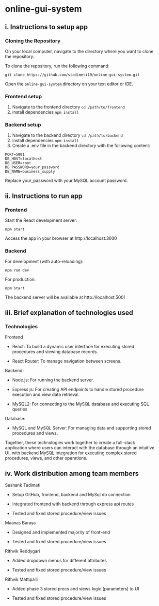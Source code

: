 # online-gui-system

## i. Instructions to setup app

### Cloning the Repository
On your local computer, navigate to the directory where you want to clone the repository.

To clone the repository, run the following command:

```
git clone https://github.com/stadimeti19/online-gui-system.git
```
Open the `online-gui-system` directory on your text editor or IDE.

### Frontend setup
1. Navigate to the frontend directory `cd /path/to/frontend`
2. Install dependencies `npm install`

### Backend setup
1. Navigate to the backend directory `cd /path/to/backend`
2. Install dependencies `npm install`
3. Create a .env file in the backend directory with the following content:
```
PORT=5001
DB_HOST=localhost
DB_USER=root
DB_PASSWORD=your_password
DB_NAME=business_supply
```
Replace your_password with your MySQL account password.

## ii. Instructions to run app

### Frontend
Start the React development server:
```
npm start
```
Access the app in your browser at http://localhost:3000

### Backend
For development (with auto-reloading):
```
npm run dev
```

For production:
```
npm start
```

The backend server will be available at http://localhost:5001

## iii. Brief explanation of technologies used

### Technologies

Frontend
- React: To build a dynamic user interface for executing stored procedures and viewing database records.
* React Router: To manage navigation between screens.

Backend:
- Node.js: For running the backend server.
* Express.js: For creating API endpoints to handle stored procedure execution and view data retrieval.
+ MySQL2: For connecting to the MySQL database and executing SQL queries

Database:
- MySQL and MySQL Server: For managing data and supporting stored procedures and views.

Together, these technologies work together to create a full-stack application where users can interact with the database
through an intuitive UI, with backend MySQL integration for executing complex stored procedures, views, and other operations.

## iv. Work distribution among team members

Sashank Tadimeti
- Setup GitHub, frontend, backend and MySql db connection
* Integrated frontend with backend through express api routes
- Tested and fixed stored procedure/view issues

Maanas Baraya
- Designed and implemented majority of front-end 
* Tested and fixed stored procedure/view issues

Rithvik Reddygari
- Added dropdown menus for different attributes
* Tested and fixed stored procedure/view issues

Rithvik Mattipalli
- Added phase 3 stored procs and views logic (parameters) to UI
* Tested and fixed stored procedure/view issues